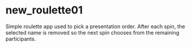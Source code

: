 # new_roulette01

Simple roulette app used to pick a presentation order.
After each spin, the selected name is removed so the next
spin chooses from the remaining participants.

